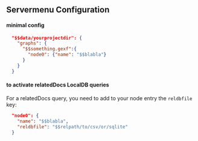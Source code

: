 ## Servermenu Configuration


#### minimal config
```json
  "$$data/yourprojectdir": {
    "graphs": {
      "$$something.gexf":{
        "node0": {"name": "$$blabla"}
      }
    }
  }
```



#### to activate relatedDocs LocalDB queries

For a relatedDocs query, you need to add to your node entry the `reldbfile` key:


```json
  "node0": {
    "name": "$$blabla",
    "reldbfile": "$$relpath/to/csv/or/sqlite"
  }
```
